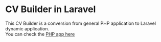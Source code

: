 # CV Builder in Laravel

This CV Builder is a conversion from general PHP application to Laravel dynamic application. <br>
You can check the [PHP app here][1] <br>



[1]: <https://github.com/Almas-Ali/cv-builder-bd> "PHP CV Builder"
